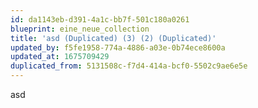 ```yaml
---
id: da1143eb-d391-4a1c-bb7f-501c180a0261
blueprint: eine_neue_collection
title: 'asd (Duplicated) (3) (2) (Duplicated)'
updated_by: f5fe1958-774a-4886-a03e-0b74ece8600a
updated_at: 1675709429
duplicated_from: 5131508c-f7d4-414a-bcf0-5502c9ae6e5e
---
```

asd